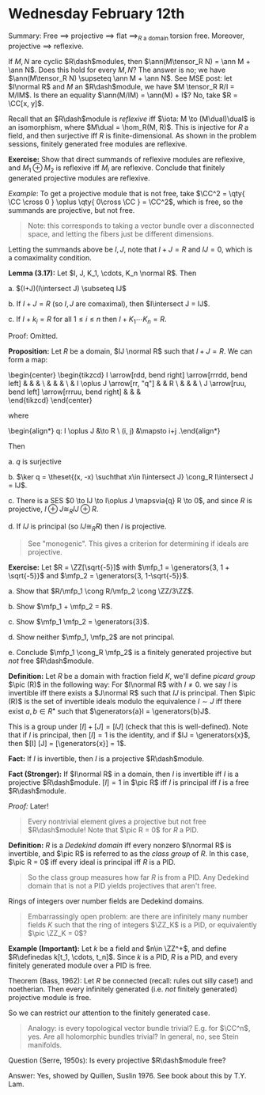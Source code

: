 # Wednesday February 12th

Summary:
Free $\implies$ projective $\implies$ flat $\implies_{R \text{ a domain }}$ torsion free.
Moreover, projective $\implies$ reflexive.

If $M, N$ are cyclic $R\dash$modules, then $\ann(M\tensor_R N) = \ann M + \ann N$.
Does this hold for every $M, N$? 
The answer is no; we have $\ann(M\tensor_R N) \supseteq \ann M + \ann N$.
See MSE post: let $I\normal R$ and $M$ an $R\dash$module, we have $M \tensor_R R/I = M/IM$.
Is there an equality $\ann(M/IM) = \ann(M) + I$?
No, take $R = \CC[x, y]$.

Recall that an $R\dash$module is *reflexive* iff $\iota: M \to (M\dual)\dual$ is an isomorphism, where $M\dual = \hom_R(M, R)$.
This is injective for $R$ a field, and then surjective iff $R$ is finite-dimensional.
As shown in the problem sessions, finitely generated free modules are reflexive.

**Exercise:**
Show that direct summands of reflexive modules are reflexive, and $M_1 \oplus M_2$ is reflexive iff $M_i$ are reflexive.
Conclude that finitely generated projective modules are reflexive. 

*Example*:
To get a projective module that is not free, take
$\CC^2 = \qty{ \CC \cross 0  } \oplus \qty{ 0\cross \CC  } = \CC^2$, which is free, so the summands are projective, but not free.

> Note: this corresponds to taking a vector bundle over a disconnected space, and letting the fibers just be different dimensions.

Letting the summands above be $I, J$, note that $I+J = R$ and $IJ = 0$, which is a comaximality condition.

**Lemma (3.17):**
Let $I, J, K_1, \cdots, K_n \normal R$.
Then

a. $(I+J)(I\intersect J) \subseteq IJ$

b. If $I+J = R$ (so $I,J$ are comaximal), then $I\intersect J = IJ$. 

c. If $I+ k_i = R$ for all $1\leq i \leq n$ then $I + K_1\cdots K_n = R$.

Proof:
Omitted.

**Proposition:**
Let $R$ be a domain, $IJ \normal R$ such that $I+J = R$.
We can form a map:

\begin{center}
\begin{tikzcd}
I \arrow[rdd, bend right] \arrow[rrrdd, bend left] &                            &  &   \\
                                                   &                            &  &   \\
                                                   & I \oplus J \arrow[rr, "q"] &  & R \\
                                                   &                            &  &   \\
J \arrow[ruu, bend left] \arrow[rrruu, bend right] &                            &  &  
\end{tikzcd}
\end{center}

where

\begin{align*}
q: I \oplus J &\to R \\
(i, j) &\mapsto i+j
.\end{align*}

Then

a. $q$ is surjective

b. $\ker q = \theset{(x, -x) \suchthat x\in I\intersect J} \cong_R I\intersect J = IJ$.

c. There is a SES $0 \to IJ \to I\oplus J \mapsvia{q} R \to 0$, and since $R$ is projective, $I \oplus J \cong_R IJ \oplus R$.

d. If $IJ$ is principal (so $IJ \cong_R R$) then $I$ is projective.

> See "monogenic". This gives a criterion for determining if ideals are projective.

**Exercise:**
Let $R =  \ZZ[\sqrt{-5}]$ with $\mfp_1 = \generators{3, 1 + \sqrt{-5}}$ and $\mfp_2 = \generators{3, 1-\sqrt{-5}}$.

a. Show that $R/\mfp_1 \cong R/\mfp_2 \cong \ZZ/3\ZZ$.

b. Show $\mfp_1 + \mfp_2 = R$.

c. Show $\mfp_1 \mfp_2 = \generators{3}$.

d. Show neither $\mfp_1, \mfp_2$ are not principal.

e. Conclude $\mfp_1 \cong_R \mfp_2$ is a finitely generated projective but *not* free $R\dash$module.

**Definition:**
Let $R$ be a domain with fraction field $K$, we'll define *picard group* $\pic (R)$ in the following way:
For $I\normal R$ with $I\neq 0$. we say $I$ is invertible iff there exists a $J\normal R$ such that $IJ$ is principal.
Then $\pic (R)$ is the set of invertible ideals modulo the equivalence $I\sim J$ iff there exist $a, b\in R^\bullet$ such that $\generators{a}I = \generators{b}J$.

This is a group under $[I] + [J] = [IJ]$ (check that this is well-defined).
Note that if $I$ is principal, then $[I] = 1$ is the identity, and if $IJ = \generators{x}$, then $[I] [J] = [\generators{x}] = 1$.

**Fact:**
If $I$ is invertible, then $I$ is a projective $R\dash$module.

**Fact (Stronger):**
If $I\normal R$ in a domain, then $I$ is invertible iff $I$ is a projective $R\dash$module.
$[I] = 1$ in $\pic R$ iff $I$ is principal iff $I$ is a free $R\dash$module.

*Proof:*
Later!

> Every nontrivial element gives a projective but not free $R\dash$module!
> Note that $\pic R = 0$ for $R$ a PID.

**Definition:**
$R$ is a *Dedekind domain* iff every nonzero $I\normal R$ is invertible, and $\pic R$ is referred to as the *class group* of $R$.
In this case, $\pic R = 0$ iff every ideal is principal iff $R$ is a PID.

> So the class group measures how far $R$ is from a PID.
> Any Dedekind domain that is not a PID yields projectives that aren't free.

Rings of integers over number fields are Dedekind domains.

> Embarrassingly open problem: are there are infinitely many number fields $K$ such that the ring of integers $\ZZ_K$ is a PID, or equivalently $\pic \ZZ_K = 0$?

**Example (Important):**
Let $k$ be a field and $n\in \ZZ^+$, and define $R\definedas k[t_1, \cdots, t_n]$.
Since $k$ is a PID, $R$ is a PID, and every finitely generated module over a PID is free.

Theorem (Bass, 1962):
Let $R$ be connected (recall: rules out silly case!) and noetherian.
Then every infinitely generated (i.e. *not* finitely generated) projective module is free.

So we can restrict our attention to the finitely generated case.

> Analogy: is every topological vector bundle trivial? E.g. for $\CC^n$, yes. 
> Are all holomorphic bundles trivial? In general, no, see Stein manifolds.

Question (Serre, 1950s):
Is every projective $R\dash$module free?

Answer: 
Yes, showed by Quillen, Suslin 1976.
See book about this by T.Y. Lam.

